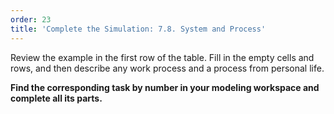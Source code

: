 ```yaml
---
order: 23
title: 'Complete the Simulation: 7.8. System and Process'
---
```


Review the example in the first row of the table. Fill in the empty cells and rows, and then describe any work process and a process from personal life.

**Find the corresponding task by number in your modeling workspace and complete all its parts.**